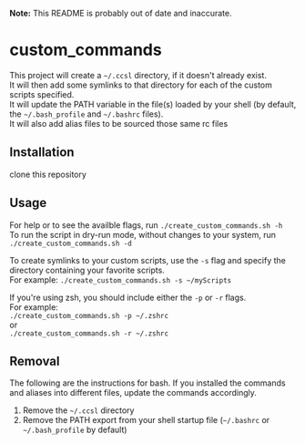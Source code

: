 **Note:**
This README is probably out of date and inaccurate.  

custom_commands
================
This project will create a `~/.ccsl` directory, if it doesn't already exist.  
It will then add some symlinks to that directory for each of the custom scripts specified.  
It will update the PATH variable in the file(s) loaded by your shell (by default, the `~/.bash_profile` and `~/.bashrc` files).  
It will also add alias files to be sourced those same rc files


Installation
-------------------
clone this repository

Usage
-------------------
For help or to see the availble flags, run `./create_custom_commands.sh -h`  
To run the script in dry-run mode, without changes to your system, run `./create_custom_commands.sh -d`  

To create symlinks to your custom scripts, use the `-s` flag and specify the directory containing your favorite scripts.  
For example: `./create_custom_commands.sh -s ~/myScripts`

If you're using zsh, you should include either the `-p` or `-r` flags.  
For example:  
`./create_custom_commands.sh -p ~/.zshrc`  
or  
`./create_custom_commands.sh -r ~/.zshrc`


Removal
-------------------

The following are the instructions for bash. If you installed the commands and aliases into different files, update the commands accordingly.

1. Remove the `~/.ccsl` directory
1. Remove the PATH export from your shell startup file (`~/.bashrc` or `~/.bash_profile` by default)
